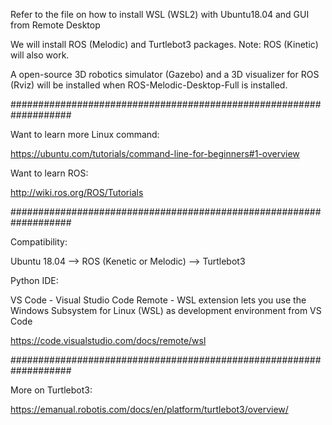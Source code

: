 
Refer to the file on how to install WSL (WSL2) with Ubuntu18.04 and GUI from Remote Desktop

We will install ROS (Melodic) and Turtlebot3 packages.
Note: ROS (Kinetic) will also work.

A open-source 3D robotics simulator (Gazebo) and a 3D visualizer for ROS (Rviz) will be installed when ROS-Melodic-Desktop-Full is installed.

###################################################################

Want to learn more Linux command:

https://ubuntu.com/tutorials/command-line-for-beginners#1-overview


Want to learn ROS:

http://wiki.ros.org/ROS/Tutorials

###################################################################

Compatibility:

Ubuntu 18.04 --> ROS (Kenetic or Melodic) --> Turtlebot3

Python IDE:

VS Code - Visual Studio Code Remote - WSL extension lets you use the Windows Subsystem for Linux (WSL) as development environment from VS Code

https://code.visualstudio.com/docs/remote/wsl


###################################################################

More on Turtlebot3:

https://emanual.robotis.com/docs/en/platform/turtlebot3/overview/



